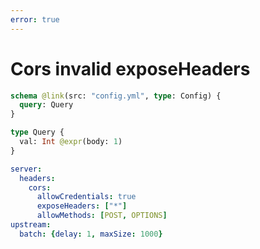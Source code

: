 ```yaml
---
error: true
---
```


# Cors invalid exposeHeaders

```graphql @config
schema @link(src: "config.yml", type: Config) {
  query: Query
}

type Query {
  val: Int @expr(body: 1)
}
```

```yml @file:config.yml
server:
  headers:
    cors:
      allowCredentials: true
      exposeHeaders: ["*"]
      allowMethods: [POST, OPTIONS]
upstream:
  batch: {delay: 1, maxSize: 1000}
```
